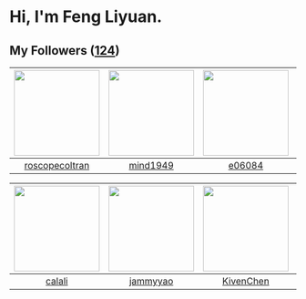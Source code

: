 # Hi, I'm Feng Liyuan.

## My Followers ([124](https://github.com/SunRunAway?tab=followers))

| <img src="https://avatars.githubusercontent.com/u/24416962?v=4" width="150" height="150" /> | <img src="https://avatars.githubusercontent.com/u/19871320?v=4" width="150" height="150" /> | <img src="https://avatars.githubusercontent.com/u/24450527?v=4" width="150" height="150" /> | <img src="https://avatars.githubusercontent.com/u/10694566?v=4" width="150" height="150" /> |
| :-----------------------------------------------------------------------------------------: | :-----------------------------------------------------------------------------------------: | :-----------------------------------------------------------------------------------------: | :-----------------------------------------------------------------------------------------: |
|                     [roscopecoltran](https://github.com/roscopecoltran)                     |                           [mind1949](https://github.com/mind1949)                           |                             [e06084](https://github.com/e06084)                             |                         [zhuboshuai](https://github.com/zhuboshuai)                         |

| <img src="https://avatars.githubusercontent.com/u/15995588?v=4" width="150" height="150" /> | <img src="https://avatars.githubusercontent.com/u/38520451?v=4" width="150" height="150" /> | <img src="https://avatars.githubusercontent.com/u/34561254?v=4" width="150" height="150" /> | <img src="https://avatars.githubusercontent.com/u/13307594?v=4" width="150" height="150" /> |
| :-----------------------------------------------------------------------------------------: | :-----------------------------------------------------------------------------------------: | :-----------------------------------------------------------------------------------------: | :-----------------------------------------------------------------------------------------: |
|                             [calali](https://github.com/calali)                             |                           [jammyyao](https://github.com/jammyyao)                           |                          [KivenChen](https://github.com/KivenChen)                          |                            [fxrcode](https://github.com/fxrcode)                            |